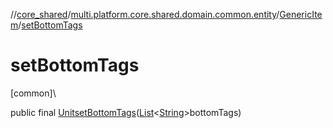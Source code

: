 //[core_shared](../../../index.md)/[multi.platform.core.shared.domain.common.entity](../index.md)/[GenericItem](index.md)/[setBottomTags](set-bottom-tags.md)

# setBottomTags

[common]\

public final [Unit](https://kotlinlang.org/api/latest/jvm/stdlib/kotlin/-unit/index.html)[setBottomTags](set-bottom-tags.md)([List](https://docs.oracle.com/javase/8/docs/api/java/util/List.html)&lt;[String](https://docs.oracle.com/javase/8/docs/api/java/lang/String.html)&gt;bottomTags)
